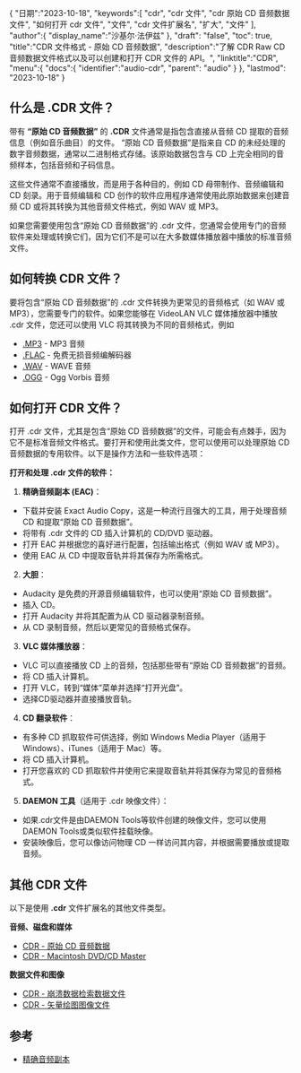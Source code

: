 {
"日期":"2023-10-18",
   "keywords":[
"cdr",
"cdr 文件",
"cdr 原始 CD 音频数据文件",
"如何打开 cdr 文件",
"文件",
"cdr 文件扩展名",
"扩大",
"文件"
],
   "author":{
"display_name":"沙基尔·法伊兹"
},
"draft": "false",
"toc": true,
"title":"CDR 文件格式 - 原始 CD 音频数据",
   "description":"了解 CDR Raw CD 音频数据文件格式以及可以创建和打开 CDR 文件的 API。",
"linktitle":"CDR",
   "menu":{
      "docs":{
         "identifier":"audio-cdr",
"parent": "audio"
}
},
"lastmod": "2023-10-18"
}

## 什么是 .CDR 文件？

带有 **“原始 CD 音频数据”** 的 **.CDR** 文件通常是指包含直接从音频 CD 提取的音频信息（例如音乐曲目）的文件。 “原始 CD 音频数据”是指来自 CD 的未经处理的数字音频数据，通常以二进制格式存储。该原始数据包含与 CD 上完全相同的音频样本，包括音频和子码信息。

这些文件通常不直接播放，而是用于各种目的，例如 CD 母带制作、音频编辑和 CD 刻录。用于音频编辑和 CD 创作的软件应用程序通常使用此原始数据来创建音频 CD 或将其转换为其他音频文件格式，例如 WAV 或 MP3。

如果您需要使用包含“原始 CD 音频数据”的 .cdr 文件，您通常会使用专门的音频软件来处理或转换它们，因为它们不是可以在大多数媒体播放器中播放的标准音频文件。

## 如何转换 CDR 文件？

要将包含“原始 CD 音频数据”的 .cdr 文件转换为更常见的音频格式（如 WAV 或 MP3），您需要专门的软件。如果您能够在 VideoLAN VLC 媒体播放器中播放 .cdr 文件，您还可以使用 VLC 将其转换为不同的音频格式，例如

- [.MP3](/zh/audio/mp3/) - MP3 音频
- [.FLAC](/zh/audio/flac/) - 免费无损音频编解码器
- [.WAV](/zh/audio/wav/) - WAVE 音频
- [.OGG](/zh/audio/ogg/) - Ogg Vorbis 音频

## 如何打开 CDR 文件？

打开 .cdr 文件，尤其是包含“原始 CD 音频数据”的文件，可能会有点棘手，因为它不是标准音频文件格式。要打开和使用此类文件，您可以使用可以处理原始 CD 音频数据的专用软件。以下是操作方法和一些软件选项：

**打开和处理 .cdr 文件的软件：**

1. **精确音频副本 (EAC)**：
    





- 下载并安装 Exact Audio Copy，这是一种流行且强大的工具，用于处理音频 CD 和提取“原始 CD 音频数据”。
- 将带有 .cdr 文件的 CD 插入计算机的 CD/DVD 驱动器。
- 打开 EAC 并根据您的喜好进行配置，包括输出格式（例如 WAV 或 MP3）。
- 使用 EAC 从 CD 中提取音轨并将其保存为所需格式。
2. **大胆**：
    





- Audacity 是免费的开源音频编辑软件，也可以使用“原始 CD 音频数据”。
- 插入 CD。
- 打开 Audacity 并将其配置为从 CD 驱动器录制音频。
- 从 CD 录制音频，然后以更常见的音频格式保存。
3. **VLC 媒体播放器**：
    





- VLC 可以直接播放 CD 上的音频，包括那些带有“原始 CD 音频数据”的音频。
- 将 CD 插入计算机。
- 打开 VLC，转到“媒体”菜单并选择“打开光盘”。
- 选择CD驱动器并直接播放音轨。
4. **CD 翻录软件**：
    





- 有多种 CD 抓取软件可供选择，例如 Windows Media Player（适用于 Windows）、iTunes（适用于 Mac）等。
- 将 CD 插入计算机。
- 打开您喜欢的 CD 抓取软件并使用它来提取音轨并将其保存为常见的音频格式。
5. **DAEMON 工具**（适用于 .cdr 映像文件）：
    





- 如果.cdr文件是由DAEMON Tools等软件创建的映像文件，您可以使用DAEMON Tools或类似软件挂载映像。
- 安装映像后，您可以像访问物理 CD 一样访问其内容，并根据需要播放或提取音频。

## 其他 CDR 文件

以下是使用 **.cdr** 文件扩展名的其他文件类型。

**音频、磁盘和媒体**
- [CDR - 原始 CD 音频数据](/zh/audio/cdr/)
- [CDR - Macintosh DVD/CD Master](/zh/disc-and-media/cdr/)

**数据文件和图像**
- [CDR - 崩溃数据检索数据文件](/zh/data/cdr-crash/)
- [CDR - 矢量绘图图像文件](/zh/image/cdr/)

## 参考
* [精确音频副本](https://en.wikipedia.org/wiki/Exact_Audio_Copy)

